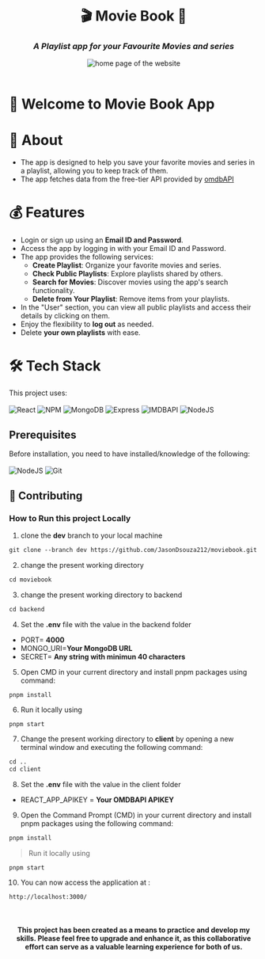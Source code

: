 <div id="header" align="center">
    <h1>🎬 Movie Book 📖</h1>
    <h3><strong><em>A Playlist app for your Favourite Movies and series</em></strong></h3>
  <img src="https://i.ibb.co/4pVVPgg/Screenshot-from-2023-08-08-15-36-36.png" alt="home page of the website"><br>
    <!-- to change tagline if necessary -->
    </div> <br>

# 🙌 Welcome to Movie Book App

 # 🚀 About

- The app is designed to help you save your favorite movies and series in a playlist, allowing you to keep track of them.
- The app fetches data from the free-tier API provided by  [omdbAPI](https://www.omdbapi.com/)

# 💰 Features
- Login or sign up using an **Email ID and Password**.
- Access the app by logging in with your Email ID and Password.
- The app provides the following services:
  - **Create Playlist**: Organize your favorite movies and series.
  - **Check Public Playlists**: Explore playlists shared by others.
  - **Search for Movies**: Discover movies using the app's search functionality.
  - **Delete from Your Playlist**: Remove items from your playlists.
- In the "User" section, you can view all public playlists and access their details by clicking on them.
- Enjoy the flexibility to **log out** as needed.
- Delete **your own playlists** with ease.

# 🛠️ Tech Stack

This project uses: <br><br>
![React](https://img.shields.io/badge/react-%2320232a.svg?style=for-the-badge&logo=react&logoColor=%2361DAFB)
![NPM](https://img.shields.io/badge/pnpm-%2320232a.svg?style=for-the-badge&logo=pnpm&logoColor=%2361DAFB)
![MongoDB](https://img.shields.io/badge/mongodb-%3FA037.svg?style=for-the-badge&logo=mongodb&logoColor=white)
![Express](https://img.shields.io/badge/Express-%23000000.svg?style=for-the-badge&logo=express&logoColor=white)
![IMDBAPI](https://img.shields.io/badge/IMDBAPI-%23646CFF.svg?style=for-the-badge&logo=link&logoColor=blue)
![NodeJS](https://img.shields.io/badge/node.js-6DA55F?style=for-the-badge&logo=node.js&logoColor=white)

## Prerequisites

Before installation, you need to have installed/knowledge of the following:
<br><br>
![NodeJS](https://img.shields.io/badge/node.js-6DA55F?style=for-the-badge&logo=node.js&logoColor=white)
![Git](https://img.shields.io/badge/git-%23F05033.svg?style=for-the-badge&logo=git&logoColor=white)

## 🤝 Contributing
### How to Run this project Locally

1. clone the **dev** branch to your local machine
```markdown
git clone --branch dev https://github.com/JasonDsouza212/moviebook.git
```
2. change the present working directory

```markdown
cd moviebook
```
3. change the present working directory to backend

```markdown
cd backend
```
4. Set the **.env** file with the value in the backend folder
- PORT= **4000**
- MONGO_URI=**Your MongoDB URL**
- SECRET= **Any string with minimun 40 characters**

5. Open CMD in your current directory and install pnpm packages using command:

```markdown
pnpm install
```

6. Run it locally using

```
pnpm start
```

7. Change the present working directory to **client** by opening a new terminal window and executing the following command:

```markdown
cd ..
cd client
```

8. Set the **.env** file with the value in the client folder
- REACT_APP_APIKEY = **Your OMDBAPI APIKEY**

9. Open the Command Prompt (CMD) in your current directory and install pnpm packages using the following command:

```markdown
pnpm install
```

> Run it locally using

```
pnpm start
```

10. You can now access the application at :
```
http://localhost:3000/
```

<br>
<div align="center">
<h4>This project has been created as a means to practice and develop my skills. Please feel free to upgrade and enhance it, as this collaborative effort can serve as a valuable learning experience for both of us. </h4>
</div>